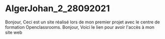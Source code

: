 # AlgerJohan_2_28092021
Bonjour,
Ceci est un site réalisé lors de mon premier projet avec le centre de formation Openclassrooms.
Bonjour, Voici le lien pour avoir l'accès à mon site web 
